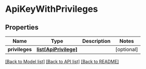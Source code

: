 # ApiKeyWithPrivileges

## Properties
Name | Type | Description | Notes
------------ | ------------- | ------------- | -------------
**privileges** | [**list[ApiPrivilege]**](ApiPrivilege.md) |  | [optional] 

[[Back to Model list]](../README.md#documentation-for-models) [[Back to API list]](../README.md#documentation-for-api-endpoints) [[Back to README]](../README.md)


